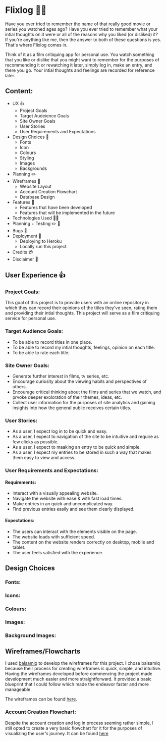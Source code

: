 <h1>Flixlog 🎥📖</h1>
<p>Have you ever tried to remember the name of that really good movie or series you watched ages ago? Have you ever tried to remember what your intial thoughts on it were or all of the reasons why you liked (or disliked) it? If you're anything like me, then the answer to both of these questions is yes. That's where Flixlog comes in.</p>
<p>Think of it as a film critiquing app for personal use. You watch something that you like or dislike that you might want to remember for the purposes of recommending it or rewatching it later, simply log in, make an entry, and there you go. Your intial thoughts and feelings are recorded for reference later.<p>

<h2>Content:</h2>
<ul>
  <li>UX 👍
    <ul>
      <li>Project Goals</li>
      <li>Target Audeience Goals</li>
      <li>Site Owner Goals</li>
      <li>User Stories</li>
      <li>User Requirements and Expectations</li>
    </ul>
  </li>
  <li>Design Choices 🎨
    <ul>
      <li>Fonts</li>
      <li>Icon</li>
      <li>Colours</li>
      <li>Styling</li>
      <li>Images</li>
      <li>Backgrounds</li>
    </ul>
  </li>
  <li>Planning ✏️</li>
  <li>Wireframes 🔧
    <ul>
      <li>Website Layout</li>
      <li>Account Creation Flowchart</li>
      <li>Database Design</li>
    </ul>
  </li>
  <li>Features 🎡
    <ul>
      <li>Features that have been developed</li>
      <li>Features that will be implemented in the future</li>
    </ul>
  </li>
  <li>Technologies Used 👨‍💻</li>
  <li>Planning + Testing ✏️ 🔌</li>
  <li>Bugs 🐞</li>
  <li>Deployment 🚀
    <ul>
      <li>Deploying to Heroku</li>
      <li>Locally run this project</li>
    </ul>
  </li>
  <li>Credits 💳</li>
  <li>Disclaimer 📝</li>
</ul>

<h2>User Experience 👍</h2>
<h3>Project Goals:</h3>
<p>This goal of this project is to provide users with an online repository in which they can record their opinions of the titles they've seen, rating them and providing their intial thoughts. This project will serve as a film critiquing service for personal use.</p>

<h3>Target Audience Goals:</h3>
<ul>
<li>To be able to record titles in one place.</li>
<li>To be able to record my intial thoughts, feelings, opinion on each title.</li>
<li>To be able to rate each title.</li>
</ul>

<h3>Site Owner Goals:</h3>
<ul>
<li>Generate further interest in films, tv series, etc.</li>
<li>Encourage curiosity about the viewing habits and perspectives of others.</li>
<li>Encourage critical thinking about the films and series that we watch, and prvoke deeper exoloration of their themes, ideas, etc.</li>
<li>Collect user information for the purposes of site analytics and gaining insights into how the general public receives certain titles.</li>
</ul>

<h3>User Stories:</h3>
<ul>
<li>As a user, I expect log in to be quick and easy.</li>
<li>As a user, I expect to navigation of the site to be intuitive and require as few clicks as possible.</li>
<li>As a user, I expect to maaking an entry to be quick and simple.</li>
<li>As a user, I expect my entries to be stored in such a way that makes them easy to view and access.</li>
</ul>

<h3>User Requirements and Expectations:</h3>
<h4>Requirements:</h4>
<ul>
<li>Interact with a visually appealing website.</li>
<li>Navigate the website with ease & with fast load times.</li>
<li>Make entries in an quick and uncomplicated way.</li>
<li>Find previous entries easily and see them clearly displayed.</li>
</ul>

<h4>Expectations:</h4>
<ul>
<li>The users can interact with the elements visible on the page.</li>
<li>The website loads with sufficient speed.</li>
<li>The content on the website renders correctly on desktop, mobile and tablet.</li>
<li>The user feels satisfied with the experience.</li>
</ul>

<h2>Design Choices</h2>
<h3>Fonts:</h3>
<h3>Icons:</h3>
<h3>Colours:</h3>
<h3>Images:</h3>
<h3>Background Images:</h3>

<h2>Wireframes/Flowcharts</h2>
<p>I used <a href="https://balsamiq.com/">balsamiq</a> to develop the wireframes for this project. I chose balsamiq because their process for creating wireframes is quick, simple, and intuitive. Having the wireframes developed before commencing the project made development much easier and more straightforward. It provided a basic blueprint that I could follow which made the endeavor faster and more manageable.

The wireframes can be found <a href="https://github.com/kel151/Flixlog/tree/master/fl%20wireframes">here</a>.</p>

<h3>Account Creation Flowchart:</h3>
<p>Despite the account creation and log in process seeming rather simple, I still opted to create a very basic flowchart for it for the purposes of visualizing the user's journey. It can be found <a href="https://github.com/kel151/Flixlog/tree/master/fl%20wireframes/flowcharts">here</a></p>